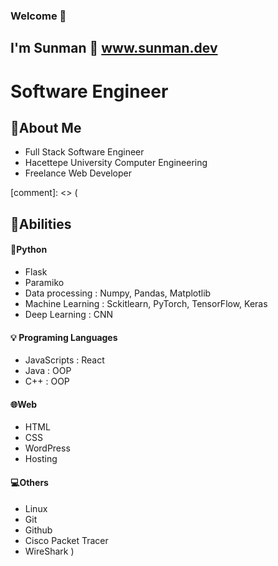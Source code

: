 ### Welcome :wave:
 
## I'm Sunman  :sunrise: www.sunman.dev

# Software Engineer 

## :page_facing_up:About Me 

- Full Stack Software Engineer
- Hacettepe University Computer Engineering
- Freelance Web Developer

  
[comment]: <> (
## :muscle:Abilities 

#### :snake:Python 
- Flask
- Paramiko
- Data processing : Numpy, Pandas, Matplotlib
- Machine Learning : Sckitlearn, PyTorch, TensorFlow, Keras
- Deep Learning : CNN
  
#### :bulb: Programing Languages
- JavaScripts : React 
- Java : OOP
- C++ : OOP

#### :globe_with_meridians:Web
- HTML
- CSS
- WordPress
- Hosting

#### :computer:Others 
- Linux
- Git
- Github
- Cisco Packet Tracer 
- WireShark
  )
